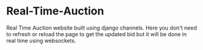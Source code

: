 # Real-Time-Auction
Real Time Auction website built using django channels. Here you don't need to refresh or reload the page to get the updated bid but it will be done in real time using websockets.
